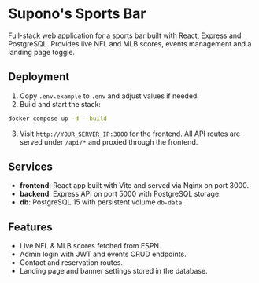 # Supono's Sports Bar

Full-stack web application for a sports bar built with React, Express and PostgreSQL. Provides live NFL and MLB scores, events management and a landing page toggle.

## Deployment

1. Copy `.env.example` to `.env` and adjust values if needed.
2. Build and start the stack:

```bash
docker compose up -d --build
```

3. Visit `http://YOUR_SERVER_IP:3000` for the frontend. All API routes are served under `/api/*` and proxied through the frontend.

## Services
- **frontend**: React app built with Vite and served via Nginx on port 3000.
- **backend**: Express API on port 5000 with PostgreSQL storage.
- **db**: PostgreSQL 15 with persistent volume `db-data`.

## Features
- Live NFL & MLB scores fetched from ESPN.
- Admin login with JWT and events CRUD endpoints.
- Contact and reservation routes.
- Landing page and banner settings stored in the database.

